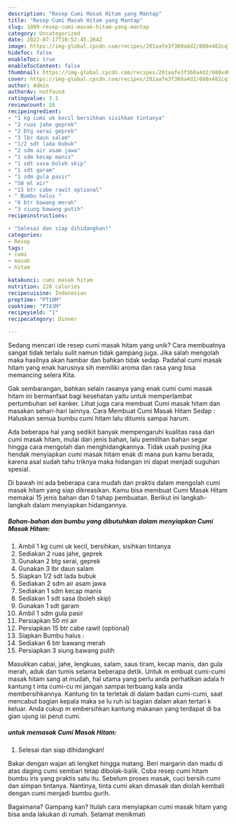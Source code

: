 ```yaml
---
description: "Resep Cumi Masak Hitam yang Mantap"
title: "Resep Cumi Masak Hitam yang Mantap"
slug: 1099-resep-cumi-masak-hitam-yang-mantap
category: Uncategorized
date: 2022-07-17T10:52:45.264Z
image: https://img-global.cpcdn.com/recipes/201aafe3f360a4d2/680x482cq70/cumi-masak-hitam-foto-resep-utama.jpg
hideToc: false
enableToc: true
enableTocContent: false
thumbnail: https://img-global.cpcdn.com/recipes/201aafe3f360a4d2/680x482cq70/cumi-masak-hitam-foto-resep-utama.jpg
cover: https://img-global.cpcdn.com/recipes/201aafe3f360a4d2/680x482cq70/cumi-masak-hitam-foto-resep-utama.jpg
author: Admin
authorAv: notfound
ratingvalue: 3.1
reviewcount: 16
recipeingredient:
- "1 kg cumi uk kecil bersihkan sisihkan tintanya"
- "2 ruas jahe geprek"
- "2 btg serai geprek"
- "3 lbr daun salam"
- "1/2 sdt lada bubuk"
- "2 sdm air asam jawa"
- "1 sdm kecap manis"
- "1 sdt sasa boleh skip"
- "1 sdt garam"
- "1 sdm gula pasir"
- "50 ml air"
- "15 btr cabe rawit optional"
- " Bumbu halus "
- "6 btr bawang merah"
- "3 siung bawang putih"
recipeinstructions:

- "Selesai dan siap dihidangkan!"
categories:
- Resep
tags:
- cumi
- masak
- hitam

katakunci: cumi masak hitam 
nutrition: 228 calories
recipecuisine: Indonesian
preptime: "PT10M"
cooktime: "PT43M"
recipeyield: "1"
recipecategory: Dinner

---
```





Sedang mencari ide resep cumi masak hitam yang unik? Cara membuatnya sangat tidak terlalu sulit namun tidak gampang juga. Jika salah mengolah maka hasilnya akan hambar dan bahkan tidak sedap. Padahal cumi masak hitam yang enak harusnya sih memiliki aroma dan rasa yang bisa memancing selera Kita.





Gak sembarangan, bahkan selain rasanya yang enak cumi cumi masak hitam ini bermanfaat bagi kesehatan yaitu untuk memperlambat pertumbuhan sel kanker. Lihat juga cara membuat Cumi masak hitam dan masakan sehari-hari lainnya. Cara Membuat Cumi Masak Hitam Sedap : Haluskan semua bumbu cumi hitam lalu ditumis sampai harum.

Ada beberapa hal yang sedikit banyak mempengaruhi kualitas rasa dari cumi masak hitam, mulai dari jenis bahan, lalu pemilihan bahan segar hingga cara mengolah dan menghidangkannya. Tidak usah pusing jika hendak menyiapkan cumi masak hitam enak di mana pun kamu berada, karena asal sudah tahu triknya maka hidangan ini dapat menjadi suguhan spesial.






Di bawah ini ada beberapa cara mudah dan praktis dalam mengolah cumi masak hitam yang siap dikreasikan. Kamu bisa membuat Cumi Masak Hitam memakai 15 jenis bahan dan 0 tahap pembuatan. Berikut ini langkah-langkah dalam menyiapkan hidangannya.

<!--inarticleads1-->

##### Bahan-bahan dan bumbu yang dibutuhkan dalam menyiapkan Cumi Masak Hitam:

1. Ambil 1 kg cumi uk kecil, bersihkan, sisihkan tintanya
1. Sediakan 2 ruas jahe, geprek
1. Gunakan 2 btg serai, geprek
1. Gunakan 3 lbr daun salam
1. Siapkan 1/2 sdt lada bubuk
1. Sediakan 2 sdm air asam jawa
1. Sediakan 1 sdm kecap manis
1. Sediakan 1 sdt sasa (boleh skip)
1. Gunakan 1 sdt garam
1. Ambil 1 sdm gula pasir
1. Persiapkan 50 ml air
1. Persiapkan 15 btr cabe rawit (optional)
1. Siapkan  Bumbu halus :
1. Sediakan 6 btr bawang merah
1. Persiapkan 3 siung bawang putih


Masukkan cabai, jahe, lengkuas, salam, saus tiram, kecap manis, dan gula merah, aduk dan tumis selama beberapa detik. Untuk m embuat cumi-cumi masak hitam sang at mudah, hal utama yang perlu anda perhatikan adala h kantung t inta cumi-cu mi jangan sampai terbuang kala anda membersihkannya. Kantung tin ta terletak di dalam badan cumi-cumi, saat mencabut bagian kepala maka se lu ruh isi bagian dalam akan tertari k keluar. Anda cukup m embersihkan kantung makanan yang terdapat di ba gian ujung isi perut cumi. 

<!--inarticleads2-->

#####  untuk memasak Cumi Masak Hitam:


1. Selesai dan siap dihidangkan!

Bakar dengan wajan ati lengket hingga matang. Beri margarin dan madu di atas daging cumi sembari tetap dibolak-balik. Coba resep cumi hitam bumbu iris yang praktis satu itu. Sebelum proses masak, cuci bersih cumi dan simpan tintanya. Nantinya, tinta cumi akan dimasak dan diolah kembali dengan cumi menjadi bumbu gurih. 

Bagaimana? Gampang kan? Itulah cara menyiapkan cumi masak hitam yang bisa anda lakukan di rumah. Selamat menikmati
